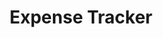 ---
slug: "expense-tracker"
title: "Expense Tracker"
description: "Lorem ipsum dolor, sit amet consectetur adipisicing elit. Neque molestias iste ipsa ab deserunt eveniet dolorem facere consequatur exercitationem necessitatibus. In, ipsa corporis totam beatae culpa quis aliquid delectus incidunt"
tags: [
    "React", "Bootstrap"
]
image: ./images/expensetracker.png
alt: "Expense Tracker"
link: "https://nikkipeel.github.io/expense-tracker-react/"
---